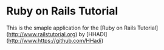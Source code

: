 # Ruby on Rails Tutorial

This is the smaple application for the [Ruby on Rails Tutorial] (http://www.railstutorial.org)
by [HHADI] (http://www.https://github.com/HHadi)